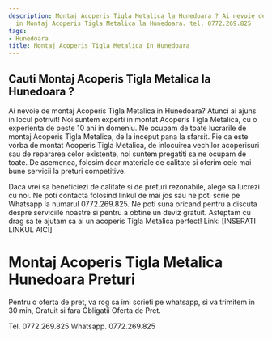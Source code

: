 ```yaml
---
description: Montaj Acoperis Tigla Metalica la Hunedoara ? Ai nevoie de un profesionist
  in Montaj Acoperis Tigla Metalica la Hunedoara. tel. 0772.269.825
tags:
- Hunedoara
title: Montaj Acoperis Tigla Metalica In Hunedoara
---
```



## Cauti Montaj Acoperis Tigla Metalica la Hunedoara ?

Ai nevoie de montaj Acoperis Tigla Metalica in Hunedoara? 
Atunci ai ajuns in locul potrivit!
Noi suntem experti in montat Acoperis Tigla Metalica, cu o experienta de peste 10 ani in domeniu.
Ne ocupam de toate lucrarile de montaj Acoperis Tigla Metalica, de la inceput pana la sfarsit. 
Fie ca este vorba de montat Acoperis Tigla Metalica, de inlocuirea vechilor acoperisuri sau de repararea celor existente, noi suntem pregatiti sa ne ocupam de toate. 
De asemenea, folosim doar materiale de calitate si oferim cele mai bune servicii la preturi competitive. 

Daca vrei sa beneficiezi de calitate si de preturi rezonabile, alege sa lucrezi cu noi. 
Ne poti contacta folosind linkul de mai jos sau ne poti scrie pe Whatsapp la numarul 0772.269.825. 
Ne poti suna oricand pentru a discuta despre serviciile noastre si pentru a obtine un deviz gratuit. 
Asteptam cu drag sa te ajutam sa ai un acoperis Tigla Metalica perfect! 
Link: [INSERATI LINKUL AICI]

# Montaj Acoperis Tigla Metalica Hunedoara Preturi
Pentru o oferta de pret, va rog sa imi scrieti pe whatsapp, si va trimitem in 30 min, Gratuit si fara Obligatii Oferta de Pret.

Tel. 0772.269.825
Whatsapp. 0772.269.825